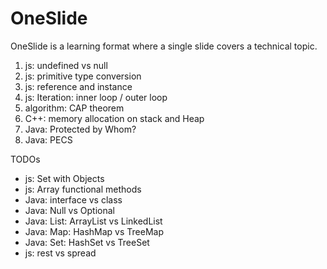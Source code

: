# OneSlide
 
OneSlide is a learning format where a single slide covers a technical topic.

1. js: undefined vs null
2. js: primitive type conversion
3. js: reference and instance
4. js: Iteration: inner loop / outer loop
5. algorithm: CAP theorem
6. C++: memory allocation on stack and Heap
7. Java: Protected by Whom?
8. Java: PECS

TODOs
- js: Set with Objects
- js: Array functional methods
- Java: interface vs class
- Java: Null vs Optional
- Java: List: ArrayList vs LinkedList
- Java: Map: HashMap vs TreeMap
- Java: Set: HashSet vs TreeSet
- js: rest vs spread
